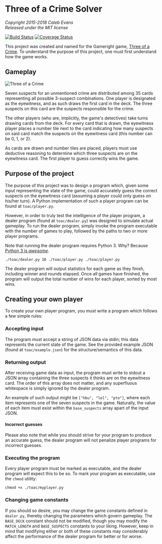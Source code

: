 # Three of a Crime Solver

*Copyright 2015-2018 Caleb Evans*  
*Released under the MIT license*

[![Build Status](https://travis-ci.com/caleb531/three-of-a-crime.svg?branch=master)](https://travis-ci.com/caleb531/three-of-a-crime)
[![Coverage Status](https://coveralls.io/repos/caleb531/three-of-a-crime/badge.svg?branch=master)](https://coveralls.io/r/caleb531/three-of-a-crime?branch=master)

This project was created and named for the Gameright game, [Three of a Crime](http://www.gamewright.com/gamewright/index.php?page=game&section=games&show=214). To understand the purpose of this project, one must first understand how the game works.

## Gameplay

![Three of a Crime](https://gamewright.com/images/ten/GAMEWRIGHT-236.jpg)

Seven suspects for an unmentioned crime are distributed among 35 cards
representing all possible 3-suspect combinations. One player is designated as
the eyewitness, and as such draws the first card in the deck. The three suspects
on this card are the suspects responsible for the crime.

The other players (who are, implicitly, the game's detectives) take turns
drawing cards from the deck. For every card that is drawn, the eyewitness player
places a number tile next to the card indicating how many suspects on said card
match the suspects on the eyewitness card (this number can be 0, 1, or 2).

As cards are drawn and number tiles are placed, players must use deductive
reasoning to determine which three suspects are on the eyewitness card. The
first player to guess correctly wins the game.

## Purpose of the project

The purpose of this project was to design a program which, given some input
representing the state of the game, could accurately guess the correct suspects
on the eyewitness card (assuming a player could only guess on his/her turn). A
Python implementation of such a player program can be found at `toac/player.py`.

However, in order to truly test the intelligence of the player program, a dealer
program (found at `toac/dealer.py`) was designed to simulate actual gameplay. To
run the dealer program, simply invoke the program executable with the number of
games to play, followed by the paths to two or more player programs.

Note that running the dealer program requires Python 3. Why? Because [Python 3 is *awesome*](https://docs.python.org/3/whatsnew/3.0.html).

```
./toac/dealer.py 10 ./toac/player.py ./toac/player.py
```

The dealer program will output statistics for each game as they finish,
including winner and rounds elapsed. Once all games have finished, the program
will output the total number of wins for each player, sorted by most wins.

## Creating your own player

To create your own player program, you must write a program which follows a few
simple rules:

### Accepting input

The program must accept a string of JSON data via stdin; this data represents
the current state of the game. See the provided example JSON (found at
`toac/example.json`) for the structure/semantics of this data.

### Returning output

After receiving game data as input, the program must write to stdout a JSON
array containing the three suspects it thinks are on the eyewitness card. The
order of this array does not matter, and any superfluous whitespace is simply
ignored by the dealer program.

An example of such output might be `["hbu", "lel", "pto"]`, where each item
represents one of the seven suspects in the game. Naturally, the value of each
item must exist within the `base_suspects` array apart of the input JSON.

#### Incorrect guesses

Please also note that while you should strive for your program to produce an
accurate guess, the dealer program will not penalize player programs for
incorrect guesses.

### Executing the program

Every player program must be marked as executable, and the dealer program will
expect this to be so. To mark your program as executable, use the `chmod`
utility:

```
chmod +x ./toac/myplayer.py
```

### Changing game constants

If you should so desire, you may change the game constants defined in
`dealer.py`, thereby changing the parameters which govern gameplay. The
`BASE_DECK` constant should not be modified, though you may modify the
`MATCH_LENGTH` and `BASE_SUSPECTS` constants to your liking. However, keep in
mind that modifying either or both of these constants may considerably affect
the performance of the dealer program for better or for worse.
